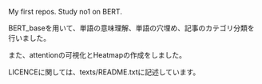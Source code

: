 My first repos. Study no1 on BERT.

BERT_baseを用いて、単語の意味理解、単語の穴埋め、記事のカテゴリ分類を行いました。

また、attentionの可視化とHeatmapの作成をしました。

LICENCEに関しては、texts/README.txtに記述しています。

